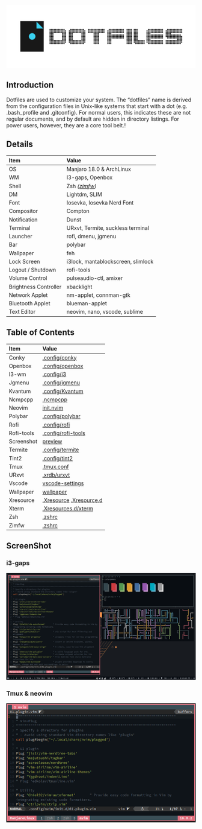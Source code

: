 ![Dotfiles Header](https://raw.githubusercontent.com/nabil48/dotfiles/master/images/header.png)

## Introduction

Dotfiles are used to customize your system. The “dotfiles” name is derived from the configuration files in Unix-like systems that start with a dot (e.g. .bash_profile and .gitconfig). For normal users, this indicates these are not regular documents, and by default are hidden in directory listings. For power users, however, they are a core tool belt.</tspan>!

## Details

| Item                  | Value                                           |
| :-------------------- | :---------------------------------------------- |
| OS                    | Manjaro 18.0 & ArchLinux                        |
| WM                    | I3-gaps, Openbox                                |
| Shell                 | Zsh _([zimfw](https://github.com/zimfw/zimfw))_ |
| DM                    | Lightdm, SLIM                                   |
| Font                  | Iosevka, Iosevka Nerd Font                      |
| Compositor            | Compton                                         |
| Notification          | Dunst                                           |
| Terminal              | URxvt, Termite, suckless terminal               |
| Launcher              | rofi, dmenu, jgmenu                             |
| Bar                   | polybar                                         |
| Wallpaper             | feh                                             |
| Lock Screen           | i3lock, mantablockscreen, slimlock              |
| Logout / Shutdown     | rofi-tools                                      |
| Volume Control        | pulseaudio-ctl, amixer                          |
| Brightness Controller | xbacklight                                      |
| Network Applet        | nm-applet, connman-gtk                          |
| Bluetooth Applet      | blueman-applet                                  |
| Text Editor           | neovim, nano, vscode, sublime                   |

## Table of Contents

| Item       | Value                                                                                                                                                   |
| :--------- | :------------------------------------------------------------------------------------------------------------------------------------------------------ |
| Conky      | [.config/conky](https://github.com/nabil48/dotfiles/tree/master/.config/conky)                                                                          |
| Openbox    | [.config/openbox](https://github.com/nabil48/dotfiles/tree/master/.config/openbox)                                                                      |
| I3-wm      | [.config/i3](https://github.com/nabil48/dotfiles/tree/master/.config/i3)                                                                                |
| Jgmenu     | [.config/jgmenu](https://github.com/nabil48/dotfiles/tree/master/.config/jgmenu)                                                                        |
| Kvantum    | [.config/Kvantum](https://github.com/nabil48/dotfiles/tree/master/.config/Kvantum)                                                                      |
| Ncmpcpp    | [.ncmpcpp](https://github.com/nabil48/dotfiles/tree/master/.ncmpcpp)                                                                                    |
| Neovim     | [init.nvim](https://github.com/nabil48/dotfiles/blob/master/.config/nvim)                                                                               |
| Polybar    | [.config/polybar](https://github.com/nabil48/dotfiles/tree/master/.config/polybar)                                                                      |
| Rofi       | [.config/rofi](https://github.com/nabil48/dotfiles/tree/master/.config/rofi)                                                                            |
| Rofi-tools | [.config/rofi-tools](https://github.com/nabil48/dotfiles/tree/master/.config/rofi-tools)                                                                |
| Screenshot | [preview](https://github.com/nabil48/dotfiles/tree/master/preview)                                                                                      |
| Termite    | [.config/termite](https://github.com/nabil48/dotfiles/tree/master/.config/termite)                                                                      |
| Tint2      | [.config/tint2](https://github.com/nabil48/dotfiles/tree/master/.config/tint2)                                                                          |
| Tmux       | [.tmux.conf](https://github.com/nabil48/dotfiles/blob/master/.tmux.conf)                                                                                |
| URxvt      | [.xrdb/urxvt](https://github.com/nabil48/dotfiles/blob/master/.Xresources.d/urxvt)                                                                      |
| Vscode     | [vscode-settings](https://github.com/nabil48/dotfiles/blob/master/vscode-settings.json)                                                                 |
| Wallpaper  | [wallpaper](https://github.com/nabil48/dotfiles/tree/master/wallpaper)                                                                                  |
| Xresource  | [.Xresource](https://github.com/nabil48/dotfiles/blob/master/.Xresources) [.Xresource.d](https://github.com/nabil48/dotfiles/tree/master/.Xresources.d) |
| Xterm      | [.Xresources.d/xterm](https://github.com/nabil48/dotfiles/blob/master/.Xresources.d/xterm)                                                              |
| Zsh        | [.zshrc](https://github.com/nabil48/dotfiles/blob/master/.zshrc)                                                                                        |
| Zimfw        | [.zshrc](https://github.com/nabil48/dotfiles/blob/master/.zimrc)                                                                                        |

## ScreenShot

### i3-gaps

![i3-gaps preview](https://raw.githubusercontent.com/nabil48/dotfiles/master/preview/i3-wm%20preview.png)

### Tmux & neovim

![tmux-nvim](https://raw.githubusercontent.com/nabil48/dotfiles/master/preview/tmux%20preview.png)
